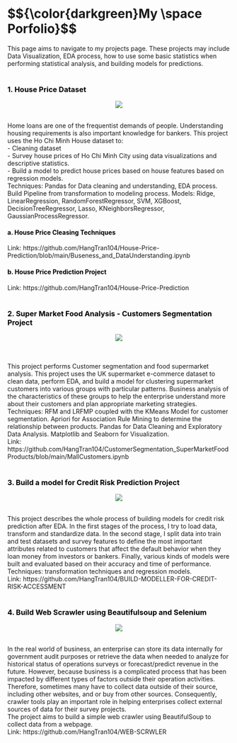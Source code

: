 <h1>$${\color{darkgreen}My \space Porfolio}$$</h1>


This page aims to navigate to my projects page. These projects may include Data Visualization, EDA process, how to use some basic statistics when performing statistical analysis, and building models for predictions.
<br>
<br>

<h3 style = 'color:black; text-align:left'>1. House Price Dataset </h3> 
<p align="center">
  <img src="https://github.com/HangTran104/My-Data-Analyst-Portfolio/assets/90120107/2805e47f-ae8b-4838-aff1-51700ce4bbfb"/>
</p>
<br>
Home loans are one of the frequentist demands of people. Understanding housing requirements is also important knowledge for bankers. This project uses the Ho Chi Minh House dataset to:
<br>
- Cleaning dataset
<br>
- Survey house prices of Ho Chi Minh City using data visualizations and descriptive statistics.
<br>
- Build a model to predict house prices based on house features based on regression models.
<br>
Techniques: Pandas for Data cleaning and understanding, EDA process. Build Pipeline from transformation to modeling process. Models: Ridge, LinearRegression, RandomForestRegressor, SVM, XGBoost, DecisionTreeRegressor, Lasso, KNeighborsRegressor, GaussianProcessRegressor.
<br>
<h4 style = 'color:black; text-align:left'>a. House Price Cleasing Techniques</h4> 
Link: https://github.com/HangTran104/House-Price-Prediction/blob/main/Buseness_and_DataUnderstanding.ipynb
<br>
<h4 style = 'color:black; text-align:left'>b. House Price Prediction Project</h4> 
Link: https://github.com/HangTran104/House-Price-Prediction
<br>
<br>
<h3 style = 'color:black; text-align:left'>2. Super Market Food Analysis - Customers Segmentation Project</h3> 
<p align="center">
  <img src="https://github.com/HangTran104/My-Data-Analyst-Portfolio/assets/90120107/fa892d59-872d-4af6-a0df-95c9dd9544fb"/>
</p>
<br>
<br>
This project performs Customer segmentation and food supermarket analysis. This project uses the UK supermarket e-commerce dataset to clean data, perform EDA, and build a model for clustering supermarket customers into various groups with particular patterns. Business analysis of the characteristics of these groups to help the enterprise understand more about their customers and plan appropriate marketing strategies.
<br>
Techniques: RFM and LRFMP coupled with the KMeans Model for customer segmentation. Apriori for Association Rule Mining to determine the relationship between products. Pandas for Data Cleaning and Exploratory Data Analysis. Matplotlib and Seaborn for Visualization.
<br>
Link: https://github.com/HangTran104/CustomerSegmentation_SuperMarketFoodProducts/blob/main/MallCustomers.ipynb
<br>
<br>

<h3 style = 'color:black; text-align:left'>3. Build a model for Credit Risk Prediction Project</h3>
<p align="center">
  <img src="https://github.com/HangTran104/My-Data-Analyst-Portfolio/assets/90120107/6d524669-2e34-495e-8a5d-c45a9a319a66"/>
</p>
<br>
This project describes the whole process of building models for credit risk prediction after EDA. In the first stages of the process, I try to load data, transform and standardize data. In the second stage, I split data into train and test datasets and survey features to define the most important attributes related to customers that affect the default behavior when they loan money from investors or bankers. Finally, various kinds of models were built and evaluated based on their accuracy and time of performance.
<br>
Techniques: transformation techniques and regression models.
<br>
Link: https://github.com/HangTran104/BUILD-MODELLER-FOR-CREDIT-RISK-ACCESSMENT
<br>
<br>

<h3 style = 'color:black; text-align:left'>4. Build Web Scrawler using Beautifulsoup and Selenium</h3> 
<p align="center">
  <img src="https://github.com/HangTran104/My-Data-Analyst-Portfolio/assets/90120107/a85df79c-f84c-497f-81aa-0e225d1edaa4"/>
</p>
<br>
In the real world of business, an enterprise can store its data internally for government audit purposes or retrieve the data when needed to analyze for historical status of operations surveys or forecast/predict revenue in the future. However, because business is a complicated process that has been impacted by different types of factors outside their operation activities. Therefore, sometimes many have to collect data outside of their source, including other websites, and or buy from other sources. Consequently, crawler tools play an important role in helping enterprises collect external sources of data for their survey projects.
<br>
The project aims to build a simple web crawler using BeautifulSoup to collect data from a webpage.
<br>
Link: https://github.com/HangTran104/WEB-SCRWLER
